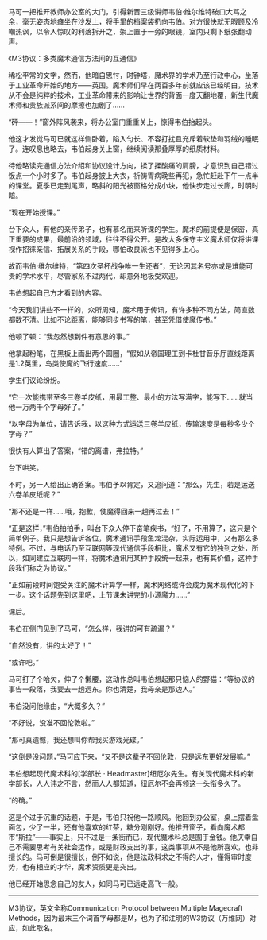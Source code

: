 马可一把推开教师办公室的大门，引得新晋三级讲师韦伯·维尔维特破口大骂之余，毫无姿态地瘫坐在沙发上，将手里的档案袋扔向韦伯。对方很快就无暇顾及冷嘲热讽，以令人惊叹的利落拆开之，架上置于一旁的眼镜，室内只剩下纸张翻动声。

《M3协议：多类魔术通信方法间的互通信》

稀松平常的文字，然而，他暗自思忖，时钟塔，魔术界的学术乃至行政中心，坐落于工业革命开始的地方——英国。魔术师们早在两百多年前就应该已经明白，技术从不会是纯粹的技术，工业革命带来的影响让世界的背面一度天翻地覆，新生代魔术师和贵族派系间的摩擦也加剧了……

“砰——！”窗外阵风袭来，将办公室门重重关上，惊得韦伯抬起头。

他这才发觉马可已就这样侧卧着，陷入匀长、不容打扰且充斥着软垫和羽绒的睡眠了。连叹息也略去，韦伯起身关上窗，继续阅读那叠厚厚的纸质材料。

待他略读完通信方法介绍和协议设计方向，揉了揉酸痛的肩膀，才意识到自己错过饭点一个小时多了。韦伯起身披上大衣，祈祷胃病晚些再犯，急忙赶赴下午一点半的课堂。夏季已走到尾声，略斜的阳光被窗格分成小块，他快步走过长廊，时明时暗。

“现在开始授课。”

台下众人，有他的亲传弟子，也有慕名而来听课的学生。魔术的前提便是保密，真正重要的成果，最前沿的领域，往往不得公开。是故大多保守主义魔术师仅将讲课视作招徕亲信、拓展关系的手段，哪怕改良派也不见得多上心。

故而韦伯·维尔维特，“第四次圣杯战争唯一生还者”，无论因其名号亦或是难能可贵的学术水平，尽管家系不过两代，却意外地极受欢迎。

韦伯想起自己方才看到的内容。

“今天我们讲些不一样的，众所周知，魔术用于传讯，有许多种不同方法，简直数都数不清。比如不论距离，能够同步书写的笔，甚至凭借使魔传书。”

他顿了顿：“我忽然想到件有意思的事。”

他拿起粉笔，在黑板上画出两个圆圈，“假如从帝国理工到卡杜甘音乐厅直线距离是1.2英里，鸟类使魔的飞行速度……”

学生们议论纷纷。

“它一次能携带至多三卷羊皮纸，用最工整、最小的方法写满字，能写下……就当他一万两千个字母好了。”

“以字母为单位，请告诉我，以这种方式运送三卷羊皮纸，传输速度是每秒多少个字母？”

很快有人算出了答案，“错的离谱，弗拉特。”

台下哄笑。

不时，另一人给出正确答案。韦伯予以肯定，又追问道：“那么，先生，若是运送六卷羊皮纸呢？”

“那不还是一样……哦，抱歉，使魔得回来一趟再过去！”

“正是这样，”韦伯拍拍手，叫台下众人停下奋笔疾书，“好了，不用算了，这只是个简单例子。我只是想告诉各位，魔术通讯手段鱼龙混杂，实际运用中，又有那么多特例。不过，与电话乃至互联网等现代通信手段相比，魔术又有它的独到之处，所以，如同建立互联网一样，将魔术通讯用某种手段统一起来，也有其价值，这种手段我们称之为协议。”

“正如前段时间饱受关注的魔术计算学一样，魔术网络或许会成为魔术现代化的下一步。这个话题先到这里吧，上节课未讲完的小源魔力……”

课后。

韦伯在侧门见到了马可，“怎么样，我讲的可有疏漏？”

“自然没有，讲的太好了！”

“或许吧。”

马可打了个哈欠，伸了个懒腰，这动作总叫韦伯想起那只恼人的野猫：“等协议的事告一段落，我要去一趟远东。你也清楚，我母亲是那边人。”

韦伯没问他缘由，“大概多久？”

“不好说，没准不回伦敦啦。”

“那可真遗憾，我还想叫你帮我买游戏光碟。”

“这倒是没问题，”马可应下来，“又不是这辈子不回伦敦，只是远东更好发展嘛。”

韦伯想起现代魔术科的[学部长 · Headmaster]纽厄尔先生。有关现代魔术科的新学部长，人人讳之不言，然而人人都知道，纽厄尔不会再领这一头衔多久了。

“的确。”

这是个过于沉重的话题，于是，韦伯只祝他一路顺风。他回到办公室，桌上摆着盘面包，少了一半，还有他喜欢的红茶，糖分刚刚好。他推开窗子，看向魔术都市“斯拉”——事实上，只不过是一条街而已，现代魔术科总是囿于金钱。他庆幸自己不需要思考有关社会运作，或是财政支出的事，这类事项从不是他所喜欢，也非擅长的。马可倒是很擅长，倒不如说，他是法政科求之不得的人才，懂得审时度势，也有相应的才华，魔术资质更是突出。

他已经开始思念自己的友人，如同马可已远走高飞一般。

----
M3协议，英文全称Communication Protocol between Multiple Magecraft Methods，因为最末三个词首字母都是M，也为了和注明的W3协议（万维网）对应，如此取名。